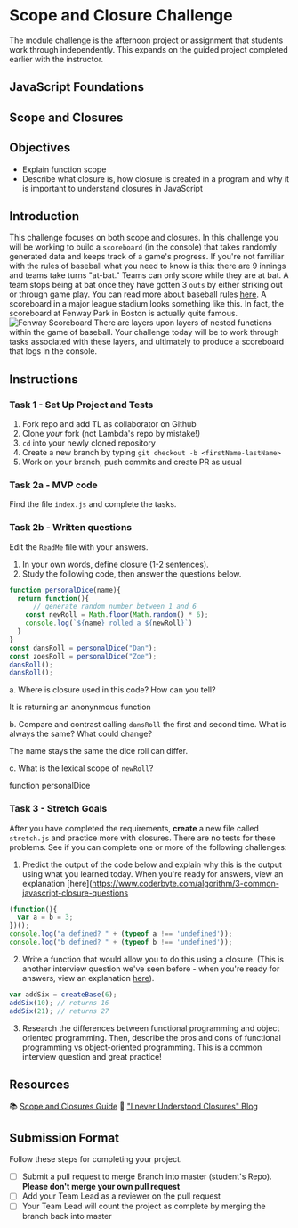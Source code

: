 # Scope and Closure Challenge

The module challenge is the afternoon project or assignment that students work through independently. This expands on the guided project completed earlier with the instructor.
## JavaScript Foundations
## Scope and Closures
## Objectives
- Explain function scope
- Describe what closure is, how closure is created in a program and why it is important to understand closures in JavaScript  
## Introduction
This challenge focuses on both scope and closures.
In this challenge you will be working to build a `scoreboard` (in the console) that takes randomly generated data and keeps track of a game's progress. If you're not familiar with the rules of baseball what you need to know is this: there are 9 innings and teams take turns "at-bat." Teams can only score while they are at bat. A team stops being at bat once they have gotten 3 `outs` by either striking out or through game play. You can read more about baseball rules [here](https://www.rulesofsport.com/sports/baseball.html).
A scoreboard in a major league stadium looks something like this. In fact, the scoreboard at Fenway Park in Boston is actually quite famous. 
![Fenway Scoreboard](https://storage.googleapis.com/afs-prod/media/media:e959506330fd4e5890023c93cfbaac55/800.jpeg)
There are layers upon layers of nested functions within the game of baseball. Your challenge today will be to work through tasks associated with these layers, and ultimately to produce a scoreboard that logs in the console.
## Instructions
### Task 1 - Set Up Project and Tests
1. Fork repo and add TL as collaborator on Github
2. Clone _your_ fork (not Lambda's repo by mistake!)
3. `cd` into your newly cloned repository
4. Create a new branch by typing `git checkout -b <firstName-lastName>`
5. Work on your branch, push commits and create PR as usual
### Task 2a - MVP code
Find the file `index.js` and complete the tasks.
### Task 2b - Written questions
Edit the `ReadMe` file with your answers.
1. In your own words, define closure (1-2 sentences).
2. Study the following code, then answer the questions below.
```js
function personalDice(name){
  return function(){
      // generate random number between 1 and 6
    const newRoll = Math.floor(Math.random() * 6);
    console.log(`${name} rolled a ${newRoll}`)
  }
}
const dansRoll = personalDice("Dan");
const zoesRoll = personalDice("Zoe");
dansRoll();
dansRoll();
```

a. Where is closure used in this code? How can you tell?

It is returning an anonynmous function

b. Compare and contrast calling `dansRoll` the first and second time. What is always the same? What could change?

The name stays the same the dice roll can differ.

c. What is the lexical scope of `newRoll`? 

function personalDice

### Task 3 - Stretch Goals

After you have completed the requirements, **create** a new file called `stretch.js` and practice more with closures. There are no tests for these problems.
See if you can complete one or more of the following challenges:
1. Predict the output of the code below and explain why this is the output using what you learned today. When you're ready for answers, view an explanation [here](https://www.coderbyte.com/algorithm/3-common-javascript-closure-questions
```js
(function(){
  var a = b = 3;
})();
console.log("a defined? " + (typeof a !== 'undefined'));
console.log("b defined? " + (typeof b !== 'undefined'));
```
2. Write a function that would allow you to do this using a closure. (This is another interview question we've seen before - when you're ready for answers, view an explanation [here](https://www.coderbyte.com/algorithm/3-common-javascript-closure-questions)).
```js
var addSix = createBase(6);
addSix(10); // returns 16
addSix(21); // returns 27
```
3. Research the differences between functional programming and object oriented programming. Then, describe the pros and cons of functional programming vs object-oriented programming. This is a common interview question and great practice!
## Resources
📚 [Scope and Closures Guide](https://css-tricks.com/javascript-scope-closures/)
🧠 ["I never Understood Closures" Blog](https://medium.com/dailyjs/i-never-understood-javascript-closures-9663703368e8)
## Submission Format
Follow these steps for completing your project.
- [ ] Submit a pull request to merge <firstName-lastName> Branch into master (student's  Repo). **Please don't merge your own pull request**
- [ ] Add your Team Lead as a reviewer on the pull request
- [ ] Your Team Lead will count the project as complete by merging the branch back into master